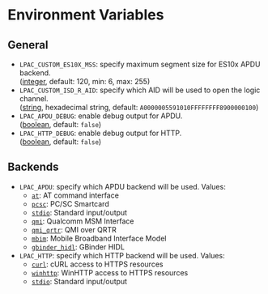 # Environment Variables

## General

- `LPAC_CUSTOM_ES10X_MSS`: specify maximum segment size for ES10x APDU backend. \
  ([integer](backends/types.md#integer-type), default: 120, min: 6, max: 255)
- `LPAC_CUSTOM_ISD_R_AID`: specify which AID will be used to open the logic channel. \
  ([string](backends/types.md#string-type), hexadecimal string, default: `A0000005591010FFFFFFFF8900000100`)
- `LPAC_APDU_DEBUG`: enable debug output for APDU. \
  ([boolean](backends/types.md#boolean-type), default: `false`)
- `LPAC_HTTP_DEBUG`: enable debug output for HTTP. \
  ([boolean](backends/types.md#boolean-type), default: `false`)

## Backends

* `LPAC_APDU`: specify which APDU backend will be used. Values:
  - [`at`](backends/at.md): AT command interface
  - [`pcsc`](backends/pcsc.md): PC/SC Smartcard
  - [`stdio`](backends/stdio.md): Standard input/output
  - [`qmi`](backends/qmi.md): Qualcomm MSM Interface
  - [`qmi_qrtr`](backends/qmi.md): QMI over QRTR
  - [`mbim`](backends/mbim.md): Mobile Broadband Interface Model
  - [`gbinder_hidl`](backends/gbinder.md): GBinder HIDL
* `LPAC_HTTP`: specify which HTTP backend will be used. Values:
  - [`curl`](backends/curl.md): cURL access to HTTPS resources
  - [`winhttp`](backends/winhttp.md): WinHTTP access to HTTPS resources
  - [`stdio`](backends/stdio.md): Standard input/output
